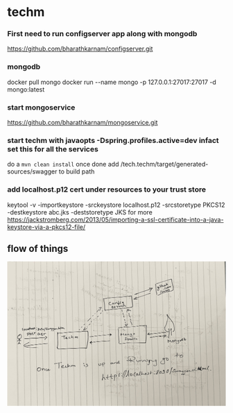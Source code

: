# techm

### First need to run configserver app along with mongodb
https://github.com/bharathkarnam/configserver.git

### mongodb 
docker pull mongo
docker run --name mongo -p 127.0.0.1:27017:27017 -d mongo:latest 

### start mongoservice 
https://github.com/bharathkarnam/mongoservice.git

### start techm with javaopts -Dspring.profiles.active=dev infact set this for all the services
do a 
`mvn clean install` once done add /tech.techm/target/generated-sources/swagger to build path

### add localhost.p12 cert under resources to your trust store
keytool -v -importkeystore -srckeystore localhost.p12 -srcstoretype PKCS12 -destkeystore abc.jks -deststoretype JKS
for more https://jackstromberg.com/2013/05/importing-a-ssl-certificate-into-a-java-keystore-via-a-pkcs12-file/

## flow of things
<img src="IMG_3865.jpg" >
